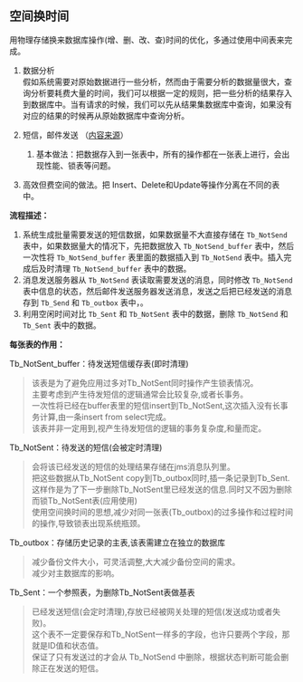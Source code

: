 ## 空间换时间
用物理存储换来数据库操作(增、删、改、查)时间的优化，多通过使用中间表来完成。

1. 数据分析  
假如系统需要对原始数据进行一些分析，然而由于需要分析的数据量很大，查询分析要耗费大量的时间，我们可以根据一定的规则，把一些分析的结果存入到数据库中。当有请求的时候，我们可以先从结果集数据库中查询，如果没有对应的结果的时候再从原始数据库中查询分析。

2. 短信，邮件发送  （[内容来源](http://www.cnblogs.com/gaizai/archive/2010/03/30/1700312.html)）
    1. 基本做法：把数据存入到一张表中，所有的操作都在一张表上进行，会出现性能、锁表等问题。
    
2. 高效但费空间的做法。把 Insert、Delete和Update等操作分离在不同的表中。

**流程描述：**  

1. 系统生成批量需要发送的短信数据，如果数据量不大直接存储在 `Tb_NotSend` 表中，如果数据量大的情况下，先把数据放入 `Tb_NotSend_buffer` 表中，然后一次性将 `Tb_NotSend_buffer` 表里面的数据插入到 `Tb_NotSend` 表中。插入完成后及时清理 `Tb_NotSend_buffer` 表中的数据。
2. 消息发送服务器从 `Tb_NotSend` 表读取需要发送的消息，同时修改 `Tb_NotSend` 表中信息的状态，然后邮件发送服务器发送消息，发送之后把已经发送的消息存到 `Tb_Send` 和 `Tb_outbox` 表中，。
3. 利用空闲时间对比 `Tb_Sent` 和 `Tb_NotSent` 表中的数据，删除 `Tb_NotSend` 和 `Tb_Sent` 表中的数据。

**每张表的作用：**

Tb_NotSent_buffer：待发送短信缓存表(即时清理)  

> 该表是为了避免应用过多对Tb_NotSent同时操作产生锁表情况。  
> 主要考虑到产生待发短信的逻辑通常会比较复杂,或者长事务。  
> 一次性将已经在buffer表里的短信insert到Tb_NotSent,这次插入没有长事务计算,由一条insert from select完成。  
> 该表并非一定用到,视产生待发短信的逻辑的事务复杂度,和量而定。  

Tb_NotSent：待发送的短信(会被定时清理)
> 会将该已经发送的短信的处理结果存储在jms消息队列里。  
> 把这些数据从Tb_NotSent copy到Tb_outbox同时,插一条记录到Tb_Sent.这样作是为了下一步删除Tb_NotSent里已经发送的信息.同时又不因为删除而锁Tb_NotSent表(应用使用)  
> 使用空间换时间的思想,减少对同一张表(Tb_outbox)的过多操作和过程时间的操作,导致锁表出现系统瓶颈。

Tb_outbox：存储历史记录的主表,该表需建立在独立的数据库
> 减少备份文件大小，可灵活调整,大大减少备份空间的需求。  
> 减少对主数据库的影响。

Tb_Sent：一个参照表，为删除Tb_NotSent表做基表

> 已经发送短信(会定时清理),存放已经被网关处理的短信(发送成功或者失败)。  
> 这个表不一定要保存和Tb_NotSent一样多的字段，也许只要两个字段，那就是ID值和状态值。  
> 保证了只有发送过的才会从 Tb_NotSend 中删除，根据状态判断可能会删除正在发送的短信。  